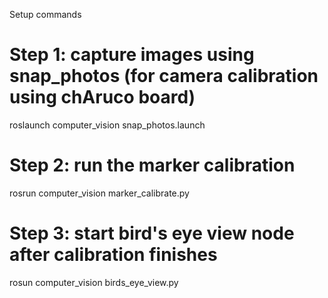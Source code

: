 Setup commands

# Step 1: capture images using snap_photos (for camera calibration using chAruco board)
roslaunch computer_vision snap_photos.launch

# Step 2: run the marker calibration
rosrun computer_vision marker_calibrate.py

# Step 3: start bird's eye view node after calibration finishes
rosun computer_vision birds_eye_view.py

